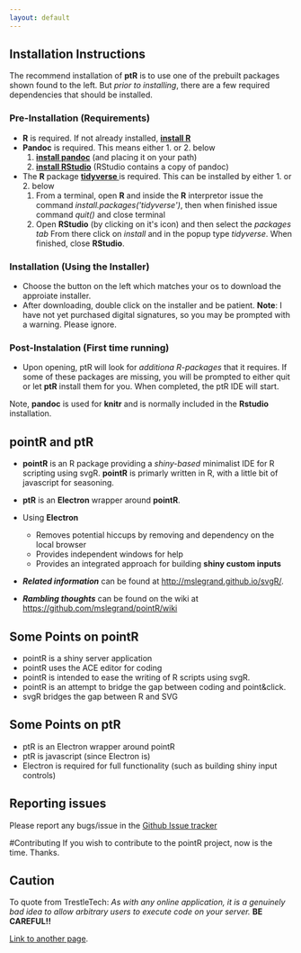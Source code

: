 ```yaml
---
layout: default
---
```


##  Installation Instructions

The recommend installation of **ptR** is to use one of the prebuilt packages shown found to the left. But *prior to installing*, there are a few required dependencies that should be installed.

### Pre-Installation (Requirements)
- **R** is required. If not already installed, **[install R](https://www.datacamp.com/community/tutorials/installing-R-windows-mac-ubuntu)** 
- **Pandoc** is required. This means either 1. or 2. below
	1. **[install pandoc](https://pandoc.org)** (and placing it on your path)  
	2. **[install RStudio](https://rstudio.com/products/rstudio/download/)**  (RStudio contains a copy of pandoc)
- The **R** package **[tidyverse ](https://www.tidyverse.org)** is required. This can be installed by either 1. or 2. below
	1. From a terminal, open **R** and inside the **R** interpretor issue the command 
	*install.packages('tidyverse')*, then when finished issue command *quit()* and close terminal
	2. Open **RStudio** (by clicking on it's icon) and then select the *packages tab* From there click on 
	*install* and in the popup type *tidyverse*. When finished, close **RStudio**.
    
### Installation (Using the Installer)
- Choose the button on the left which matches your os to download the approiate installer.
- After downloading, double click on the installer and be patient. **Note**: I have not yet purchased digital signatures, so you may be prompted with a warning. Please ignore.

### Post-Instalation (First time running)
- Upon opening, ptR will look for *additiona R-packages* that it requires. If some of these packages are missing, you will be prompted to either quit or let **ptR** install them for you.  When completed, the ptR IDE will start.


Note, **pandoc** is used for **knitr** and is normally included in the **Rstudio** installation. 

## pointR and ptR
- **pointR** is an R package providing a *shiny-based* minimalist IDE for R scripting using svgR. **pointR** is primarly written in R, with a little bit of javascript for seasoning.
- **ptR** is an **Electron** wrapper around **pointR**. 
- Using **Electron** 
	- Removes potential hiccups by removing and dependency on the local browser 
	- Provides independent windows for help
	- Provides an integrated approach for building **shiny custom inputs**

- ***Related information*** can be found at http://mslegrand.github.io/svgR/.
- ***Rambling thoughts*** can be found on the wiki at https://github.com/mslegrand/pointR/wiki

## Some Points on pointR
-  pointR is a shiny server application
-  pointR uses the ACE editor for coding
-  pointR is intended to ease the writing of R scripts using svgR.
-  pointR is an attempt to bridge the gap between coding and point&click.
-  svgR bridges the gap between R and SVG

## Some Points on ptR
- ptR is an Electron wrapper around pointR
- ptR is javascript (since Electron is)
- Electron is required for full functionality (such as building shiny input controls)




## Reporting issues
Please report any bugs/issue in the 
[Github Issue tracker](https://github.com/mslegrand/pointR)

#Contributing
If you wish to contribute to the pointR project, now is the time. Thanks.

## Caution
To quote from TrestleTech: *As with any online application, it is a genuinely bad idea to allow arbitrary users to execute code on your server.* **BE CAREFUL!!**




[Link to another page](./another-page.html).

